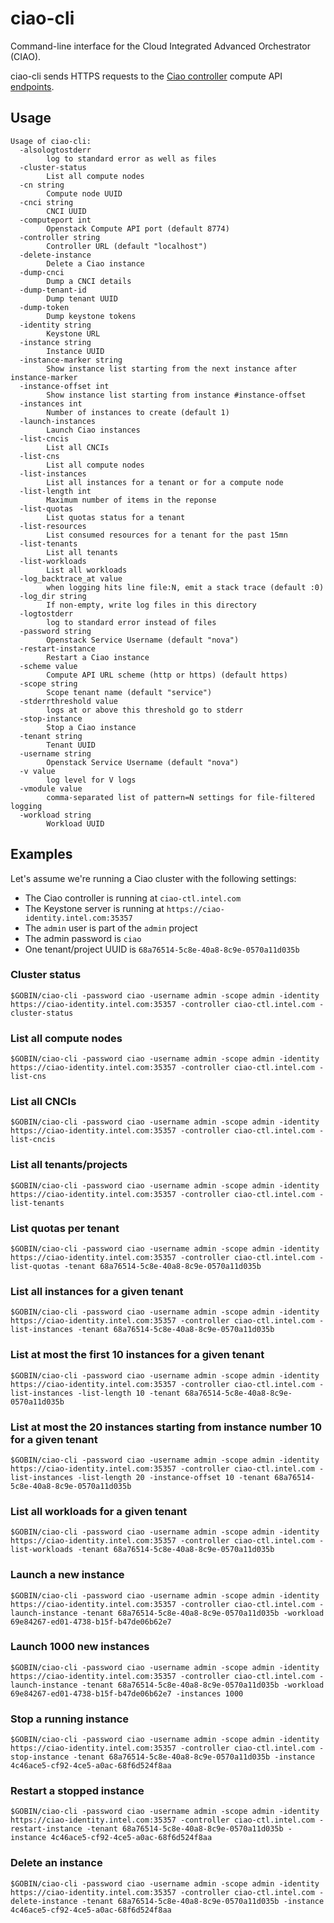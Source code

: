 # ciao-cli

Command-line interface for the Cloud Integrated Advanced Orchestrator
(CIAO).

ciao-cli sends HTTPS requests to the [Ciao controller](https://github.com/01org/ciao/tree/master/ciao-controller)
compute API [endpoints](https://github.com/01org/ciao/blob/master/ciao-controller/compute.go).

## Usage

```shell
Usage of ciao-cli:
  -alsologtostderr
    	log to standard error as well as files
  -cluster-status
    	List all compute nodes
  -cn string
    	Compute node UUID
  -cnci string
    	CNCI UUID
  -computeport int
    	Openstack Compute API port (default 8774)
  -controller string
    	Controller URL (default "localhost")
  -delete-instance
    	Delete a Ciao instance
  -dump-cnci
    	Dump a CNCI details
  -dump-tenant-id
    	Dump tenant UUID
  -dump-token
    	Dump keystone tokens
  -identity string
    	Keystone URL
  -instance string
    	Instance UUID
  -instance-marker string
    	Show instance list starting from the next instance after instance-marker
  -instance-offset int
    	Show instance list starting from instance #instance-offset
  -instances int
    	Number of instances to create (default 1)
  -launch-instances
    	Launch Ciao instances
  -list-cncis
    	List all CNCIs
  -list-cns
    	List all compute nodes
  -list-instances
    	List all instances for a tenant or for a compute node
  -list-length int
    	Maximum number of items in the reponse
  -list-quotas
    	List quotas status for a tenant
  -list-resources
    	List consumed resources for a tenant for the past 15mn
  -list-tenants
    	List all tenants
  -list-workloads
    	List all workloads
  -log_backtrace_at value
    	when logging hits line file:N, emit a stack trace (default :0)
  -log_dir string
    	If non-empty, write log files in this directory
  -logtostderr
    	log to standard error instead of files
  -password string
    	Openstack Service Username (default "nova")
  -restart-instance
    	Restart a Ciao instance
  -scheme value
    	Compute API URL scheme (http or https) (default https)
  -scope string
    	Scope tenant name (default "service")
  -stderrthreshold value
    	logs at or above this threshold go to stderr
  -stop-instance
    	Stop a Ciao instance
  -tenant string
    	Tenant UUID
  -username string
    	Openstack Service Username (default "nova")
  -v value
    	log level for V logs
  -vmodule value
    	comma-separated list of pattern=N settings for file-filtered logging
  -workload string
    	Workload UUID
```

## Examples

Let's assume we're running a Ciao cluster with the following settings:

* The Ciao controller is running at `ciao-ctl.intel.com`
* The Keystone server is running at `https://ciao-identity.intel.com:35357`
* The `admin` user is part of the `admin` project
* The admin password is `ciao`
* One tenant/project UUID is `68a76514-5c8e-40a8-8c9e-0570a11d035b`

### Cluster status

```shell
$GOBIN/ciao-cli -password ciao -username admin -scope admin -identity https://ciao-identity.intel.com:35357 -controller ciao-ctl.intel.com -cluster-status
```

### List all compute nodes

```shell
$GOBIN/ciao-cli -password ciao -username admin -scope admin -identity https://ciao-identity.intel.com:35357 -controller ciao-ctl.intel.com -list-cns
```

### List all CNCIs

```shell
$GOBIN/ciao-cli -password ciao -username admin -scope admin -identity https://ciao-identity.intel.com:35357 -controller ciao-ctl.intel.com -list-cncis
```

### List all tenants/projects

```shell
$GOBIN/ciao-cli -password ciao -username admin -scope admin -identity https://ciao-identity.intel.com:35357 -controller ciao-ctl.intel.com -list-tenants
```

### List quotas per tenant

```shell
$GOBIN/ciao-cli -password ciao -username admin -scope admin -identity https://ciao-identity.intel.com:35357 -controller ciao-ctl.intel.com -list-quotas -tenant 68a76514-5c8e-40a8-8c9e-0570a11d035b
```

### List all instances for a given tenant

```shell
$GOBIN/ciao-cli -password ciao -username admin -scope admin -identity https://ciao-identity.intel.com:35357 -controller ciao-ctl.intel.com -list-instances -tenant 68a76514-5c8e-40a8-8c9e-0570a11d035b
```

### List at most the first 10 instances for a given tenant

```shell
$GOBIN/ciao-cli -password ciao -username admin -scope admin -identity https://ciao-identity.intel.com:35357 -controller ciao-ctl.intel.com -list-instances -list-length 10 -tenant 68a76514-5c8e-40a8-8c9e-0570a11d035b
```

### List at most the 20 instances starting from instance number 10 for a given tenant

```shell
$GOBIN/ciao-cli -password ciao -username admin -scope admin -identity https://ciao-identity.intel.com:35357 -controller ciao-ctl.intel.com -list-instances -list-length 20 -instance-offset 10 -tenant 68a76514-5c8e-40a8-8c9e-0570a11d035b
```

### List all workloads for a given tenant

```shell
$GOBIN/ciao-cli -password ciao -username admin -scope admin -identity https://ciao-identity.intel.com:35357 -controller ciao-ctl.intel.com -list-workloads -tenant 68a76514-5c8e-40a8-8c9e-0570a11d035b
```

### Launch a new instance

```shell
$GOBIN/ciao-cli -password ciao -username admin -scope admin -identity https://ciao-identity.intel.com:35357 -controller ciao-ctl.intel.com -launch-instance -tenant 68a76514-5c8e-40a8-8c9e-0570a11d035b -workload 69e84267-ed01-4738-b15f-b47de06b62e7
```

### Launch 1000 new instances

```shell
$GOBIN/ciao-cli -password ciao -username admin -scope admin -identity https://ciao-identity.intel.com:35357 -controller ciao-ctl.intel.com -launch-instance -tenant 68a76514-5c8e-40a8-8c9e-0570a11d035b -workload 69e84267-ed01-4738-b15f-b47de06b62e7 -instances 1000
```

### Stop a running instance

```shell
$GOBIN/ciao-cli -password ciao -username admin -scope admin -identity https://ciao-identity.intel.com:35357 -controller ciao-ctl.intel.com -stop-instance -tenant 68a76514-5c8e-40a8-8c9e-0570a11d035b -instance 4c46ace5-cf92-4ce5-a0ac-68f6d524f8aa
```

### Restart a stopped instance

```shell
$GOBIN/ciao-cli -password ciao -username admin -scope admin -identity https://ciao-identity.intel.com:35357 -controller ciao-ctl.intel.com -restart-instance -tenant 68a76514-5c8e-40a8-8c9e-0570a11d035b -instance 4c46ace5-cf92-4ce5-a0ac-68f6d524f8aa
```

### Delete an instance

```shell
$GOBIN/ciao-cli -password ciao -username admin -scope admin -identity https://ciao-identity.intel.com:35357 -controller ciao-ctl.intel.com -delete-instance -tenant 68a76514-5c8e-40a8-8c9e-0570a11d035b -instance 4c46ace5-cf92-4ce5-a0ac-68f6d524f8aa
```



